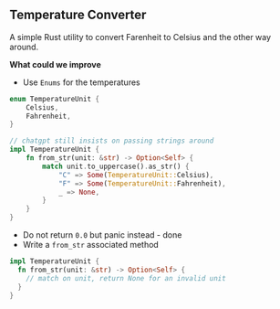 ## Temperature Converter

A simple Rust utility to convert Farenheit to Celsius and the other way around.

**What could we improve**

- Use `Enums` for the temperatures

```rust
enum TemperatureUnit {
    Celsius,
    Fahrenheit,
}

// chatgpt still insists on passing strings around
impl TemperatureUnit {
    fn from_str(unit: &str) -> Option<Self> {
        match unit.to_uppercase().as_str() {
            "C" => Some(TemperatureUnit::Celsius),
            "F" => Some(TemperatureUnit::Fahrenheit),
            _ => None,
        }
    }
}
```

- Do not return `0.0` but panic instead - done
- Write a `from_str` associated method

```rust
impl TemperatureUnit {
  fn from_str(unit: &str) -> Option<Self> {
    // match on unit, return None for an invalid unit
  }
}
```
